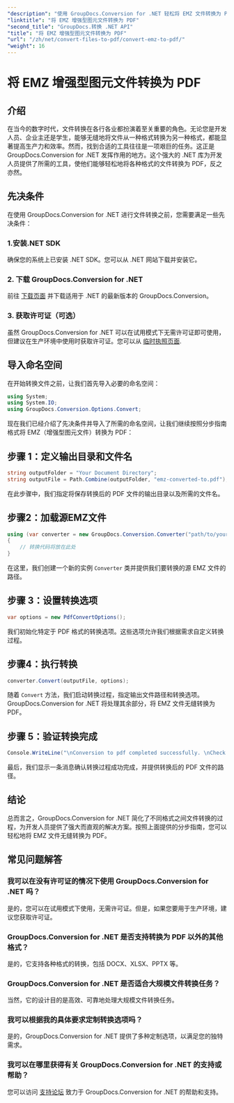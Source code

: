 ```yaml
---
"description": "使用 GroupDocs.Conversion for .NET 轻松将 EMZ 文件转换为 PDF。简化您的文件转换任务。"
"linktitle": "将 EMZ 增强型图元文件转换为 PDF"
"second_title": "GroupDocs.转换 .NET API"
"title": "将 EMZ 增强型图元文件转换为 PDF"
"url": "/zh/net/convert-files-to-pdf/convert-emz-to-pdf/"
"weight": 16
---
```


# 将 EMZ 增强型图元文件转换为 PDF

## 介绍
在当今的数字时代，文件转换在各行各业都扮演着至关重要的角色。无论您是开发人员、企业主还是学生，能够无缝地将文件从一种格式转换为另一种格式，都能显著提高生产力和效率。然而，找到合适的工具往往是一项艰巨的任务。这正是 GroupDocs.Conversion for .NET 发挥作用的地方。这个强大的 .NET 库为开发人员提供了所需的工具，使他们能够轻松地将各种格式的文件转换为 PDF，反之亦然。
## 先决条件
在使用 GroupDocs.Conversion for .NET 进行文件转换之前，您需要满足一些先决条件：
### 1.安装.NET SDK
确保您的系统上已安装 .NET SDK。您可以从 .NET 网站下载并安装它。
### 2. 下载 GroupDocs.Conversion for .NET
前往 [下载页面](https://releases.groupdocs.com/conversion/net/) 并下载适用于 .NET 的最新版本的 GroupDocs.Conversion。
### 3. 获取许可证（可选）
虽然 GroupDocs.Conversion for .NET 可以在试用模式下无需许可证即可使用，但建议在生产环境中使用时获取许可证。您可以从 [临时执照页面](https://purchase。groupdocs.com/temporary-license/).

## 导入命名空间
在开始转换文件之前，让我们首先导入必要的命名空间：
```csharp
using System;
using System.IO;
using GroupDocs.Conversion.Options.Convert;
```
现在我们已经介绍了先决条件并导入了所需的命名空间，让我们继续按照分步指南格式将 EMZ（增强型图元文件）转换为 PDF：
## 步骤 1：定义输出目录和文件名
```csharp
string outputFolder = "Your Document Directory";
string outputFile = Path.Combine(outputFolder, "emz-converted-to.pdf");
```
在此步骤中，我们指定将保存转换后的 PDF 文件的输出目录以及所需的文件名。
## 步骤2：加载源EMZ文件
```csharp
using (var converter = new GroupDocs.Conversion.Converter("path/to/your/emz/file.emz"))
{
    // 转换代码将放在此处
}
```
在这里，我们创建一个新的实例 `Converter` 类并提供我们要转换的源 EMZ 文件的路径。
## 步骤 3：设置转换选项
```csharp
var options = new PdfConvertOptions();
```
我们初始化特定于 PDF 格式的转换选项。这些选项允许我们根据需求自定义转换过程。
## 步骤4：执行转换
```csharp
converter.Convert(outputFile, options);
```
随着 `Convert` 方法，我们启动转换过程，指定输出文件路径和转换选项。GroupDocs.Conversion for .NET 将处理其余部分，将 EMZ 文件无缝转换为 PDF。
## 步骤 5：验证转换完成
```csharp
Console.WriteLine("\nConversion to pdf completed successfully. \nCheck output in {0}", outputFolder);
```
最后，我们显示一条消息确认转换过程成功完成，并提供转换后的 PDF 文件的路径。

## 结论
总而言之，GroupDocs.Conversion for .NET 简化了不同格式之间文件转换的过程，为开发人员提供了强大而直观的解决方案。按照上面提供的分步指南，您可以轻松地将 EMZ 文件无缝转换为 PDF。
## 常见问题解答
### 我可以在没有许可证的情况下使用 GroupDocs.Conversion for .NET 吗？
是的，您可以在试用模式下使用，无需许可证。但是，如果您要用于生产环境，建议您获取许可证。
### GroupDocs.Conversion for .NET 是否支持转换为 PDF 以外的其他格式？
是的，它支持各种格式的转换，包括 DOCX、XLSX、PPTX 等。
### GroupDocs.Conversion for .NET 是否适合大规模文件转换任务？
当然，它的设计目的是高效、可靠地处理大规模文件转换任务。
### 我可以根据我的具体要求定制转换选项吗？
是的，GroupDocs.Conversion for .NET 提供了多种定制选项，以满足您的独特需求。
### 我可以在哪里获得有关 GroupDocs.Conversion for .NET 的支持或帮助？
您可以访问 [支持论坛](https://forum.groupdocs.com/c/conversion/11) 致力于 GroupDocs.Conversion for .NET 的帮助和支持。